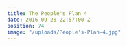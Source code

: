 ```yaml
---
title: The People's Plan 4
date: 2016-09-28 22:57:00 Z
position: 74
image: "/uploads/People's-Plan-4.jpg"
---
```


